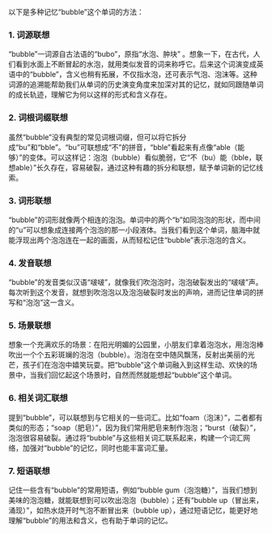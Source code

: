 以下是多种记忆“bubble”这个单词的方法：
### 1. 词源联想
“bubble”一词源自古法语的“bubo”，原指“水泡、肿块” 。想象一下，在古代，人们看到水面上不断冒起的水泡，就用类似发音的词来称呼它。后来这个词演变成英语中的“bubble”，含义也稍有拓展，不仅指水泡，还可表示气泡、泡沫等。这种词源的追溯能帮助我们从单词的历史演变角度来加深对其的记忆，就如同跟随单词的成长轨迹，理解它为何以这样的形式和含义存在。

### 2. 词根词缀联想
虽然“bubble”没有典型的常见词根词缀，但可以将它拆分成“bu”和“bble”。“bu”可联想成“不”的拼音，“bble”看起来有点像“able（能够）”的变体。可以这样记：泡泡（bubble）看似脆弱，它“不（bu）能（bble，联想able）”长久存在，容易破裂，通过这种有趣的拆分和联想，赋予单词新的记忆线索。

### 3. 词形联想
“bubble”的词形就像两个相连的泡泡。单词中的两个“b”如同泡泡的形状，而中间的“u”可以想象成连接两个泡泡的那一小段液体。当我们看到这个单词，脑海中就能浮现出两个泡泡连在一起的画面，从而轻松记住“bubble”表示泡泡的含义。

### 4. 发音联想
“bubble”的发音类似汉语“啵啵”，就像我们吹泡泡时，泡泡破裂发出的“啵啵”声。每次听到这个发音，就想到吹泡泡以及泡泡破裂时发出的声响，进而记住单词的拼写和“泡泡”这一含义。

### 5. 场景联想
想象一个充满欢乐的场景：在阳光明媚的公园里，小朋友们拿着泡泡水，用泡泡棒吹出一个个五彩斑斓的泡泡（bubble）。泡泡在空中随风飘荡，反射出美丽的光芒，孩子们在泡泡中嬉笑玩耍。把“bubble”这个单词融入到这样生动、欢快的场景中，当我们回忆起这个场景时，自然而然就能想起“bubble”这个单词。

### 6. 相关词汇联想
提到“bubble”，可以联想到与它相关的一些词汇。比如“foam（泡沫）”，二者都有类似的形态；“soap（肥皂）”，因为我们常用肥皂来制作泡泡；“burst（破裂）”，泡泡很容易破裂。通过将“bubble”与这些相关词汇联系起来，构建一个词汇网络，加强对“bubble”的记忆，同时也能丰富词汇量。

### 7. 短语联想
记住一些含有“bubble”的常用短语，例如“bubble gum（泡泡糖）”，当我们想到美味的泡泡糖，就能联想到可以吹出泡泡（bubble）；还有“bubble up（冒出来，涌现）”，如热水烧开时气泡不断冒出来（bubble up），通过短语记忆，能更好地理解“bubble”的用法和含义，也有助于单词的记忆。 